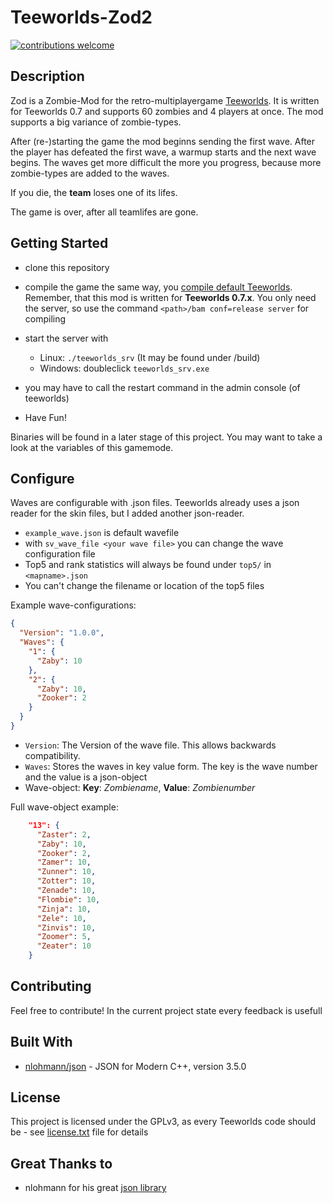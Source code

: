# Teeworlds-Zod2
[![contributions welcome](https://img.shields.io/badge/contributions-welcome-brightgreen.svg?style=flat)](https://github.com/dwyl/esta/issues)

## Description
Zod is a Zombie-Mod for the retro-multiplayergame [Teeworlds](www.teeworlds.com).
It is written for Teeworlds 0.7 and supports 60 zombies and 4 players at once.
The mod supports a big variance of zombie-types.

After (re-)starting the game the mod beginns sending the first wave. After the player has defeated the first wave, a warmup starts and the next wave begins.
The waves get more difficult the more you progress, because more zombie-types are added to the waves.

If you die, the **team** loses one of its lifes.

The game is over, after all teamlifes are gone.

## Getting Started
* clone this repository

* compile the game the same way, you [compile default Teeworlds](https://www.teeworlds.com/?page=docs&wiki=compiling_everything). Remember, that this mod is written for **Teeworlds 0.7.x**. You only need the server, so use the command `<path>/bam conf=release server` for compiling

* start the server with
  - Linux: `./teeworlds_srv` (It may be found under /build)
  - Windows: doubleclick `teeworlds_srv.exe`
* you may have to call the restart command in the admin console (of teeworlds)
* Have Fun!

Binaries will be found in a later stage of this project.
You may want to take a look at the variables of this gamemode.

## Configure
Waves are configurable with .json files. Teeworlds already uses a json reader for the skin files, but I added another json-reader.
* `example_wave.json` is default wavefile
* with `sv_wave_file <your wave file>` you can change the wave configuration file
* Top5 and rank statistics will always be found under `top5/` in `<mapname>.json`
* You can't change the filename or location of the top5 files

Example wave-configurations:
```JSON
{
  "Version": "1.0.0",
  "Waves": {
    "1": {
      "Zaby": 10
    },
    "2": {
      "Zaby": 10,
      "Zooker": 2
    }
  }
}
```

* `Version`: The Version of the wave file. This allows backwards compatibility.
* `Waves`: Stores the waves in key value form. The key is the wave number and the value is a json-object
* Wave-object: **Key**: _Zombiename_, **Value**: _Zombienumber_

Full wave-object example:

```JSON
    "13": {
      "Zaster": 2,
      "Zaby": 10,
      "Zooker": 2,
      "Zamer": 10,
      "Zunner": 10,
      "Zotter": 10,
      "Zenade": 10,
      "Flombie": 10,
      "Zinja": 10,
      "Zele": 10,
      "Zinvis": 10,
      "Zoomer": 5,
      "Zeater": 10
    }
```
## Contributing

Feel free to contribute! In the current project state every feedback is usefull

## Built With
* [nlohmann/json](https://github.com/nlohmann/json) - JSON for Modern C++, version 3.5.0

## License
This project is licensed under the GPLv3, as every Teeworlds code should be - see [license.txt](https://github.com/AssassinTee/Teeworlds-Zod2/blob/master/license.txt) file for details

## Great Thanks to
* nlohmann for his great [json library](https://github.com/nlohmann/json)
